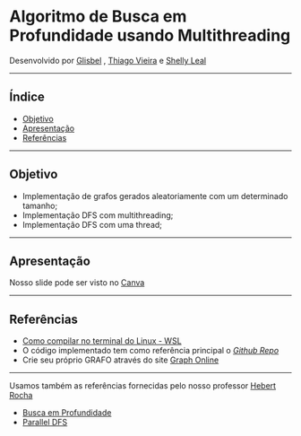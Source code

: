 
# Algoritmo de Busca em Profundidade usando Multithreading

Desenvolvido por [Glisbel](https://github.com/glisbel?tab=repositories) , [Thiago Vieira](https://github.com/MustPlay) e [Shelly Leal](https://github.com/ShellyLeal05)

---

## Índice

- [Objetivo](#Objetivo)
- [Apresentação](#Apresentação)
- [Referências](#Referências)

---  

## Objetivo 

- Implementação de grafos gerados aleatoriamente com um determinado tamanho;
- Implementação DFS com multithreading;
- Implementação DFS com uma thread;

----

## Apresentação 

Nosso slide pode ser visto no [Canva](https://www.canva.com/design/DAFgLyILcTQ/Rd32YcKOnL9_74vGDcD4cg/edit?utm_content=DAFgLyILcTQ&utm_campaign=designshare&utm_medium=link2&utm_source=sharebutton)

---

## Referências

- [Como compilar no terminal do Linux - WSL](https://ling123labs.com/posts/WSL-files-in-Windows-and-vice-versa/)
- O código implementado tem como referência principal o [_Github Repo_](https://github.com/ed-henrique/dfs-multithreading)
- Crie seu próprio GRAFO através do site [Graph Online](https://graphonline.ru/pt/)

----

Usamos também as referências fornecidas pelo nosso professor [Hebert Rocha](https://github.com/hbgit)

- [Busca em Profundidade](https://www.ime.usp.br/~pf/algoritmos_para_grafos/aulas/dfs.html)
- [Parallel DFS](https://www.daniweb.com/programming/software-development/threads/456242/parallel-dfs)

